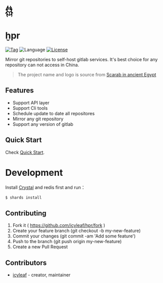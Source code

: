![hpr-logo](../_media/icon.png)

# ḫpr

[![Tag](https://img.shields.io/github/tag/icyleaf/hpr.svg)](https://github.com/icyleaf/hpr/releases)
![Language](https://img.shields.io/badge/language-crystal-776791.svg)
[![License](https://img.shields.io/github/license/icyleaf/hpr.svg)](https://github.com/icyleaf/hpr/blob/master/LICENSE)

Mirror git repositories to self-host gitlab services. It's best choice for any repository can not access in China.

> The project name and logo is source from [Scarab in ancient Egypt](https://en.wikipedia.org/wiki/Dung_beetle#Scarab_in_ancient_Egypt)

## Features

- Support API layer
- Support Cli tools
- Schedule update to date all repositores
- Mirror any git repository
- Support any version of gitlab

## Quick Start

Check [Quick Start](quickstart.md).

# Development

Install [Crystal](https://crystal-lang.org/docs/installation/index.html) and redis first and run：

```bash
$ shards install
```

## Contributing

1. Fork it ( https://github.com/icyleaf/hpr/fork )
2. Create your feature branch (git checkout -b my-new-feature)
3. Commit your changes (git commit -am 'Add some feature')
4. Push to the branch (git push origin my-new-feature)
5. Create a new Pull Request

## Contributors

- [icyleaf](https://github.com/icyleaf) - creator, maintainer
